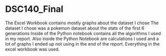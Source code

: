 # DSC140_Final

The Excel Workbook contains mostly graphs about the dataset I chose
The dataset I chose was a pokemon dataset about the stats of the first 6 generations
Inside of the Python notebook contains all the algorithms I used in my report.
Also inside the Python Notebook are calculations I used and a lot of graphs I ended
up not using in the end of the report. Everything in the excel workbook
was used.
